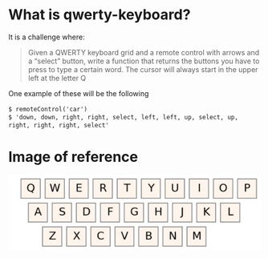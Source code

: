 # What is qwerty-keyboard?

It is a challenge where:
>Given a QWERTY keyboard grid and a remote control with arrows and a “select” button, write a function that returns the buttons you have to press to type a certain word. The cursor will always start in the upper left at the letter Q


One example of these will be the following
```
$ remoteControl('car')
$ 'down, down, right, right, select, left, left, up, select, up, right, right, right, select'
```

# Image of reference
![Qwerty Keyboard](./imgs/qwerty.png)
